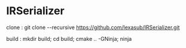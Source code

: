 # IRSerializer
clone : git clone --recursive https://github.com/lexasub/IRSerializer.git

build : mkdir build; cd build; cmake .. -GNinja; ninja
